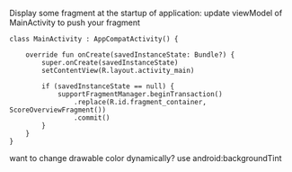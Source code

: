 Display some fragment at the startup of application: update viewModel of MainActivity to push your fragment
```
class MainActivity : AppCompatActivity() {

    override fun onCreate(savedInstanceState: Bundle?) {
        super.onCreate(savedInstanceState)
        setContentView(R.layout.activity_main)

        if (savedInstanceState == null) {
            supportFragmentManager.beginTransaction()
                .replace(R.id.fragment_container, ScoreOverviewFragment())
                .commit()
        }
    }
}
```  
want to change drawable color dynamically? use android:backgroundTint
